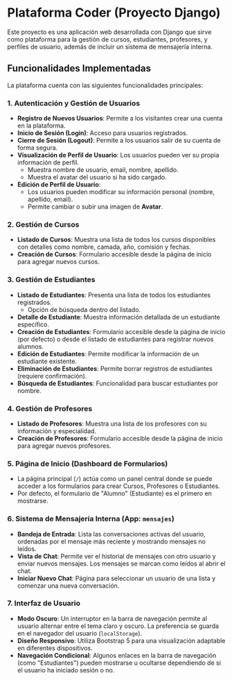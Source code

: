 # Plataforma Coder (Proyecto Django)

Este proyecto es una aplicación web desarrollada con Django que sirve como plataforma para la gestión de cursos, estudiantes, profesores, y perfiles de usuario, además de incluir un sistema de mensajería interna.

## Funcionalidades Implementadas

La plataforma cuenta con las siguientes funcionalidades principales:

### 1. Autenticación y Gestión de Usuarios
* **Registro de Nuevos Usuarios**: Permite a los visitantes crear una cuenta en la plataforma.
* **Inicio de Sesión (Login)**: Acceso para usuarios registrados.
* **Cierre de Sesión (Logout)**: Permite a los usuarios salir de su cuenta de forma segura.
* **Visualización de Perfil de Usuario**: Los usuarios pueden ver su propia información de perfil.
    * Muestra nombre de usuario, email, nombre, apellido.
    * Muestra el avatar del usuario si ha sido cargado.
* **Edición de Perfil de Usuario**:
    * Los usuarios pueden modificar su información personal (nombre, apellido, email).
    * Permite cambiar o subir una imagen de **Avatar**.

### 2. Gestión de Cursos
* **Listado de Cursos**: Muestra una lista de todos los cursos disponibles con detalles como nombre, camada, año, comisión y fechas.
* **Creación de Cursos**: Formulario accesible desde la página de inicio para agregar nuevos cursos.

### 3. Gestión de Estudiantes
* **Listado de Estudiantes**: Presenta una lista de todos los estudiantes registrados.
    * Opción de búsqueda dentro del listado.
* **Detalle de Estudiante**: Muestra información detallada de un estudiante específico.
* **Creación de Estudiantes**: Formulario accesible desde la página de inicio (por defecto) o desde el listado de estudiantes para registrar nuevos alumnos.
* **Edición de Estudiantes**: Permite modificar la información de un estudiante existente.
* **Eliminación de Estudiantes**: Permite borrar registros de estudiantes (requiere confirmación).
* **Búsqueda de Estudiantes**: Funcionalidad para buscar estudiantes por nombre.

### 4. Gestión de Profesores
* **Listado de Profesores**: Muestra una lista de los profesores con su información y especialidad.
* **Creación de Profesores**: Formulario accesible desde la página de inicio para agregar nuevos profesores.

### 5. Página de Inicio (Dashboard de Formularios)
* La página principal (`/`) actúa como un panel central donde se puede acceder a los formularios para crear Cursos, Profesores o Estudiantes.
* Por defecto, el formulario de "Alumno" (Estudiante) es el primero en mostrarse.

### 6. Sistema de Mensajería Interna (App: `mensajes`)
* **Bandeja de Entrada**: Lista las conversaciones activas del usuario, ordenadas por el mensaje más reciente y mostrando mensajes no leídos.
* **Vista de Chat**: Permite ver el historial de mensajes con otro usuario y enviar nuevos mensajes. Los mensajes se marcan como leídos al abrir el chat.
* **Iniciar Nuevo Chat**: Página para seleccionar un usuario de una lista y comenzar una nueva conversación.

### 7. Interfaz de Usuario
* **Modo Oscuro**: Un interruptor en la barra de navegación permite al usuario alternar entre el tema claro y oscuro. La preferencia se guarda en el navegador del usuario (`localStorage`).
* **Diseño Responsivo**: Utiliza Bootstrap 5 para una visualización adaptable en diferentes dispositivos.
* **Navegación Condicional**: Algunos enlaces en la barra de navegación (como "Estudiantes") pueden mostrarse u ocultarse dependiendo de si el usuario ha iniciado sesión o no.

